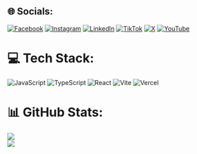 
## 🌐 Socials:
[![Facebook](https://img.shields.io/badge/Facebook-%231877F2.svg?logo=Facebook&logoColor=white)](https://facebook.com/hizkiaarundaa) [![Instagram](https://img.shields.io/badge/Instagram-%23E4405F.svg?logo=Instagram&logoColor=white)](https://instagram.com/hizkiaarundaa) [![LinkedIn](https://img.shields.io/badge/LinkedIn-%230077B5.svg?logo=linkedin&logoColor=white)](https://linkedin.com/in/hizkiaarundaa) [![TikTok](https://img.shields.io/badge/TikTok-%23000000.svg?logo=TikTok&logoColor=white)](https://tiktok.com/@hizkiaarundaa) [![X](https://img.shields.io/badge/X-black.svg?logo=X&logoColor=white)](https://x.com/hizkiaarundaa) [![YouTube](https://img.shields.io/badge/YouTube-%23FF0000.svg?logo=YouTube&logoColor=white)](https://youtube.com/@hizkiaarundaa) 

# 💻 Tech Stack:
![JavaScript](https://img.shields.io/badge/javascript-%23323330.svg?style=for-the-badge&logo=javascript&logoColor=%23F7DF1E) 
![TypeScript](https://img.shields.io/badge/typescript-%23007ACC.svg?style=for-the-badge&logo=typescript&logoColor=white) 
![React](https://img.shields.io/badge/react-%2320232a.svg?style=for-the-badge&logo=react&logoColor=%2361DAFB) 
![Vite](https://img.shields.io/badge/vite-%23646CFF.svg?style=for-the-badge&logo=vite&logoColor=white)
![Vercel](https://img.shields.io/badge/vercel-%23000000.svg?style=for-the-badge&logo=vercel&logoColor=white) 
# 📊 GitHub Stats:
![](https://nirzak-streak-stats.vercel.app/?user=hizkiaarundaa&theme=transparent&hide_border=true)<br/>
![](https://github-readme-stats.vercel.app/api/top-langs/?username=hizkiaarundaa&theme=transparent&hide_border=true&include_all_commits=true&count_private=false&layout=compact)

<!-- Proudly created with GPRM ( https://gprm.itsvg.in ) -->
